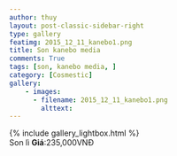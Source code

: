 ```yaml
---
author: thuy
layout: post-classic-sidebar-right
type: gallery
featimg: 2015_12_11_kanebo1.png
title: Son kanebo media
comments: True
tags: [son, kanebo media, ]
category: [Cosmestic]
gallery:
    - images:
      - filename: 2015_12_11_kanebo1.png
        alttext: 
---
```

{% include gallery_lightbox.html %}
<br>
Son lì 
__Giá__:235,000VNĐ
